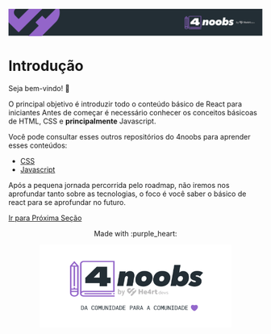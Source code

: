 <p align="center">
  <a href="https://github.com/he4rt/4noobs" target="_blank">
    <img src="../../assets/global/header-4noobs.svg">
  </a>
</p>

# Introdução

Seja bem-vindo! :purple_heart:

O principal objetivo é introduzir todo o conteúdo básico de React para iniciantes
Antes de começar é necessário conhecer os conceitos básicoas de HTML, CSS e **principalmente** Javascript.

Você pode consultar esses outros repositórios do 4noobs para aprender esses conteúdos:

- [CSS](https://github.com/mathh95/css4noobs)
- [Javascript](https://github.com/ThiagoDellaNoce/javascript4noobs)

Após a pequena jornada percorrida pelo roadmap, não iremos nos aprofundar tanto sobre as tecnologias, o foco é você saber o básico de react para se aprofundar no futuro.

[Ir para Próxima Seção](./2-O%20que%20e%20React.md)

<p align="center">Made with :purple_heart:</p>

<p align="center">
  <a href="https://github.com/he4rt/4noobs" target="_blank">
    <img src="../../assets/global/footer-4noobs.svg" width="380">
  </a>
</p>